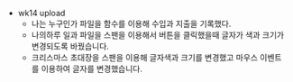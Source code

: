 - wk14 upload
  - 나는 누구인가 파일을 함수를 이용해 수입과 지출을 기록했다.
  - 나의하루 일과 파일을 스팬을 이용해서 버튼을 클릭했을때 글자가 색과 크기가 변경되도록 바꿨습니다.
  - 크리스마스 초대장을 스팬을 이용해 글자색과 크기를 변경했고 마우스 이벤트를 이용하여 글자를 변경했습니다.
